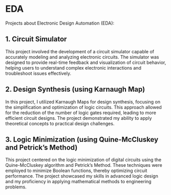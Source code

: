 # EDA

Projects about Electronic Design Automation (EDA):

## 1. Circuit Simulator
This project involved the development of a circuit simulator capable of accurately modeling and analyzing electronic circuits. The simulator was designed to provide real-time feedback and visualization of circuit behavior, helping users to understand complex electronic interactions and troubleshoot issues effectively.

## 2. Design Synthesis (using Karnaugh Map)
In this project, I utilized Karnaugh Maps for design synthesis, focusing on the simplification and optimization of logic circuits. This approach allowed for the reduction of the number of logic gates required, leading to more efficient circuit designs. The project demonstrated my ability to apply theoretical concepts to practical design challenges.

## 3. Logic Minimization (using Quine-McCluskey and Petrick’s Method)
This project centered on the logic minimization of digital circuits using the Quine-McCluskey algorithm and Petrick’s Method. These techniques were employed to minimize Boolean functions, thereby optimizing circuit performance. The project showcased my skills in advanced logic design and my proficiency in applying mathematical methods to engineering problems.

